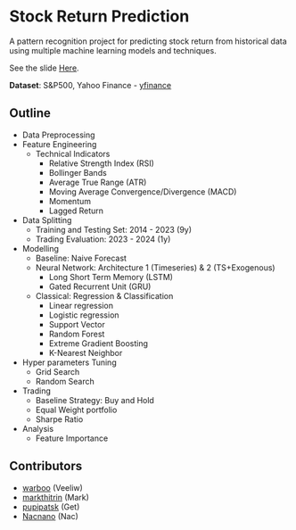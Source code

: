 # Stock Return Prediction

A pattern recognition project for predicting stock return from historical data using multiple machine learning models and techniques.

See the slide [Here](https://github.com/Nacnano/stock-machine-learning-project/blob/main/Presentation%20Slide.pdf).

**Dataset**: S&P500, Yahoo Finance - [yfinance](https://pypi.org/project/yfinance/)

## Outline

- Data Preprocessing
- Feature Engineering
  - Technical Indicators
    - Relative Strength Index (RSI)
    - Bollinger Bands
    - Average True Range (ATR)
    - Moving Average Convergence/Divergence (MACD)
    - Momentum
    - Lagged Return
- Data Splitting
  - Training and Testing Set: 2014 - 2023 (9y)
  - Trading Evaluation: 2023 - 2024 (1y)
- Modelling
  - Baseline: Naive Forecast
  - Neural Network: Architecture 1 (Timeseries) & 2 (TS+Exogenous)
    - Long Short Term Memory (LSTM)
    - Gated Recurrent Unit (GRU)
  - Classical: Regression & Classification
    - Linear regression
    - Logistic regression
    - Support Vector
    - Random Forest
    - Extreme Gradient Boosting
    - K-Nearest Neighbor
- Hyper parameters Tuning
  - Grid Search
  - Random Search
- Trading
  - Baseline Strategy: Buy and Hold
  - Equal Weight portfolio
  - Sharpe Ratio
- Analysis
  - Feature Importance

## Contributors

- [warboo](https://github.com/warboo) (Veeliw)
- [markthitrin](https://github.com/markthitrin) (Mark)
- [pupipatsk](https://github.com/pupipatsk) (Get)
- [Nacnano](https://github.com/nacnano) (Nac)
